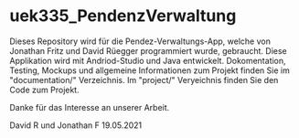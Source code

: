 # uek335_PendenzVerwaltung
Dieses Repository wird für die Pendez-Verwaltungs-App, welche von Jonathan Fritz und David Rüegger programmiert wurde, gebraucht. 
Diese Applikation wird mit Andriod-Studio und Java entwickelt. Dokomentation, Testing, Mockups und allgemeine Informationen zum Projekt
finden Sie im "documentation/" Verzeichnis. Im "project/" Veryeichnis finden Sie den Code zum Projekt. 

Danke für das Interesse an unserer Arbeit.

David R und Jonathan F
19.05.2021
